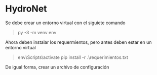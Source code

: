 # HydroNet

Se debe crear un entorno virtual con el siguiete comando
> py -3 -m venv env

Ahora deben instalar los requermientos, pero antes deben estar en un entorno virtual
> env\Scripts\activate
> pip install -r .\requerimientos.txt

De igual forma, crear un archivo de configuración